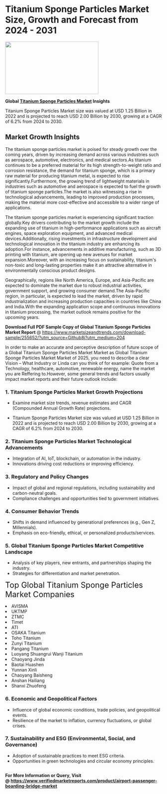 <H1>Titanium Sponge Particles Market Size, Growth and Forecast from 2024 - 2031</H1><img class="aligncenter size-medium wp-image-584254" src="https://thirdeyenews.in/wp-content/uploads/2024/09/Global-Market-Research-300x168.jpeg" alt="" width="300" height="168" /><p><strong>Global&nbsp;<a href="https://www.marketsizeandtrends.com/download-sample/255652/?utm_source=Github8j?utm_medium=204">Titanium Sponge Particles Market</a> Insights</strong></p><p>Titanium Sponge Particles Market size was valued at USD 1.25 Billion in 2022 and is projected to reach USD 2.00 Billion by 2030, growing at a CAGR of 6.2% from 2024 to 2030.</p><p><h2>Market Growth Insights</h2> <p>The titanium sponge particles market is poised for steady growth over the coming years, driven by increasing demand across various industries such as aerospace, automotive, electronics, and medical sectors.As titanium continues to be a preferred material for its high strength-to-weight ratio and corrosion resistance, the demand for titanium sponge, which is a primary raw material for producing titanium metal, is expected to rise significantly.Furthermore, the growing trend of lightweight materials in industries such as automotive and aerospace is expected to fuel the growth of titanium sponge particles.The market is also witnessing a rise in technological advancements, leading to improved production processes, making the material more cost-effective and accessible to a wider range of applications.</p> <p>The titanium sponge particles market is experiencing significant traction globally.Key drivers contributing to the market growth include the expanding use of titanium in high-performance applications such as aircraft engines, space exploration equipment, and advanced medical devices.Additionally, rising investments in infrastructure development and technological innovation in the titanium industry are enhancing its adoption.For instance, advancements in additive manufacturing, such as 3D printing with titanium, are opening up new avenues for market expansion.Moreover, with an increasing focus on sustainability, titanium's non-toxic and long-lasting properties make it an attractive alternative in environmentally conscious product designs.</p> <p>Geographically, regions like North America, Europe, and Asia-Pacific are expected to dominate the market due to robust industrial activities, government support, and growing consumer demand.The Asia-Pacific region, in particular, is expected to lead the market, driven by rapid industrialization and increasing production capacities in countries like China and India.With the expanding application scope and continuous innovations in titanium processing, the market outlook remains positive for the upcoming years.</p> <p><span class=""><strong>Download Full PDF Sample Copy of Global Titanium Sponge Particles Market Report</strong> @ <a href="https://www.marketsizeandtrends.com/download-sample/255652/?utm_source=Github8j?utm_medium=204" target="_blank">https://www.marketsizeandtrends.com/download-sample/255652/?utm_source=Github8j?utm_medium=204</a></span></p><p>In order to make an accurate and perceptive description of future scope of a Global&nbsp;Titanium Sponge Particles Market Market as Global&nbsp;Titanium Sponge Particles Market Market of 2025, you need to describe a clear Vision &ndash; What Industry or Linda can you think of for example: Quote from a Technology, healthcare, automotive, renewable energy, name the market you are Reffering to.However, some general trends and factors usually impact market reports and their future outlook include:</p><h3>1.&nbsp;<strong>Titanium Sponge Particles Market Growth Projections</strong></h3><ul><li>Examine market size trends, revenue estimates and CAGR (Compounded Annual Growth Rate) projections.</li><li><p>Titanium Sponge Particles Market size was valued at USD 1.25 Billion in 2022 and is projected to reach USD 2.00 Billion by 2030, growing at a CAGR of 6.2% from 2024 to 2030.</p></li></ul><h3>2.&nbsp;<strong>Titanium Sponge Particles Market Technological Advancements</strong></h3><ul><li>Integration of AI, IoT, blockchain, or automation in the industry.</li><li>Innovations driving cost reductions or improving efficiency.</li></ul><h3>3.&nbsp;<strong>Regulatory and Policy Changes</strong></h3><ul><li>Impact of global and regional regulations, including sustainability and carbon-neutral goals.</li><li>Compliance challenges and opportunities tied to government initiatives.</li></ul><h3>4.&nbsp;<strong>Consumer Behavior Trends</strong></h3><ul><li>Shifts in demand influenced by generational preferences (e.g., Gen Z, Millennials).</li><li>Emphasis on eco-friendly, ethical, or personalized products/services.</li></ul><h3>5.&nbsp;<strong>Global Titanium Sponge Particles Market Competitive Landscape</strong></h3><ul><li>Analysis of key players, new entrants, and partnerships shaping the industry.</li><li>Strategies for differentiation and market penetration.</li></ul><p data-pm-slice="1 1 []"><span style="color: inherit; font-family: inherit; font-size: 25px;">Top Global Titanium Sponge Particles Market Companies</span></p><div class="" data-test-id=""><p><li>AVISMA</li><li> UKTMP</li><li> ZTMC</li><li> Timet</li><li> ATI</li><li> OSAKA Titanium</li><li> Toho Titanium</li><li> Zunyi Titanium</li><li> Pangang Titanium</li><li> Luoyang Shuangrui Wanji Titanium</li><li> Chaoyang Jinda</li><li> Baotai Huashen</li><li> Yunnan Xinli</li><li> Chaoyang Baisheng</li><li> Anshan Hailiang</li><li> Shanxi Zhuofeng</li></p></div><h3>6.&nbsp;<strong>Economic and Geopolitical Factors</strong></h3><ul><li>Influence of global economic conditions, trade policies, and geopolitical events.</li><li>Resilience of the market to inflation, currency fluctuations, or global crises.</li></ul><h3>7.&nbsp;<strong>Sustainability and ESG (Environmental, Social, and Governance)</strong></h3><ul><li>Adoption of sustainable practices to meet ESG criteria.</li><li>Opportunities in green technologies and circular economy principles.</li></ul><h2><strong style="font-size: 14px;">For More Information or Query, Visit @&nbsp;</strong><a style="background-color: #ffffff; font-size: 14px;" href="https://www.marketsizeandtrends.com/report/titanium-sponge-particles-market/" target="_blank">https://www.verifiedmarketreports.com/product/airport-passenger-boarding-bridge-market</a></h2>